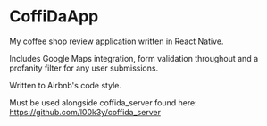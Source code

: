 # CoffiDaApp

My coffee shop review application written in React Native.

Includes Google Maps integration, form validation throughout and a profanity filter for any user submissions.

Written to Airbnb's code style.

Must be used alongside coffida_server found here:
https://github.com/l00k3y/coffida_server
